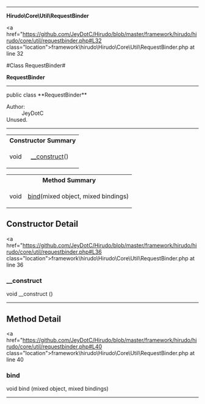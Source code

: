
- - -

**Hirudo\Core\Util\RequestBinder**


<a href="https://github.com/JeyDotC/Hirudo/blob/master/framework/hirudo/hirudo/core/util/requestbinder.php#L32 class="location">framework\hirudo\Hirudo\Core\Util\RequestBinder.php at line 32</a>

#Class RequestBinder#

**RequestBinder**




- - -

<p class="signature">public  class **RequestBinder**</p>

<div class="comment" id="overview_description"><p></p></div>

<dl>
<dt>Author:</dt>
<dd>JeyDotC</dd>
<dt>Unused.</dt>
</dl>


- - -

<table id="summary_constructor">
<tr><th colspan="2">Constructor Summary</th></tr>
<tr>
<td><span class='k'></span> <span class='nx'>void</span></td>
<td class="description"><p class="name"><a href="#__construct">__construct</a>()</p></td>
</tr>
</table>

<table id="summary_method">
<tr><th colspan="2">Method Summary</th></tr>
<tr>
<td><span class='k'></span> <span class='nx'>void</span></td>
<td class="description"><p class="name"><a href="#bind">bind</a>(mixed object, mixed bindings)</p></td>
</tr>
</table>

<h2 id="detail_method">Constructor Detail</h2>

<a href="https://github.com/JeyDotC/Hirudo/blob/master/framework/hirudo/hirudo/core/util/requestbinder.php#L36 class="location">framework\hirudo\Hirudo\Core\Util\RequestBinder.php at line 36</a>

<h3 id="__construct">__construct</h3>
<span class='k'></span> <span class='nx'>void</span> <span class='nf'>__construct</span> ()

<div class="details">
</div>

- - -

<h2 id="detail_method">Method Detail</h2>

<a href="https://github.com/JeyDotC/Hirudo/blob/master/framework/hirudo/hirudo/core/util/requestbinder.php#L40 class="location">framework\hirudo\Hirudo\Core\Util\RequestBinder.php at line 40</a>

<h3 id="bind()">bind</h3>
<span class='k'></span> <span class='nx'>void</span> <span class='nf'>bind</span> (mixed object, mixed bindings)

<div class="details">
</div>

- - -

